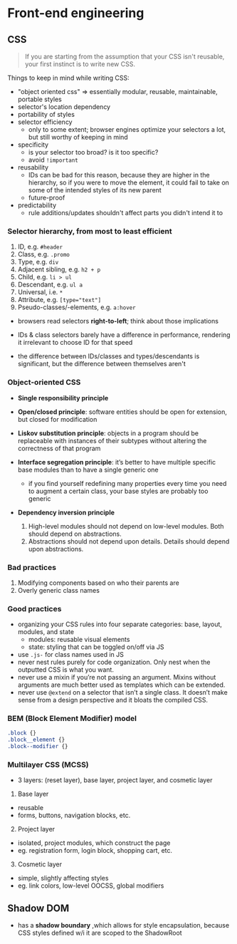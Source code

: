 # Front-end engineering

## CSS

>If you are starting from the assumption that your CSS isn't reusable, your first instinct is to write new CSS.

Things to keep in mind while writing CSS:

* "object oriented css" => essentially modular, reusable, maintainable, portable styles
* selector's location dependency
* portability of styles
* selector efficiency
  - only to some extent; browser engines optimize your selectors  a lot, but still worthy of keeping in mind
* specificity
  - is your selector too broad? is it too specific?
  - avoid `!important`
* reusability
  - IDs can be bad for this reason, because they are higher in the hierarchy, so if you were to move the element, it could fail to take on some of the intended styles of its new parent
  - future-proof
* predictability
  - rule additions/updates shouldn't affect parts you didn't intend it to

### Selector hierarchy, from most to least efficient

1. ID, e.g. `#header`
2. Class, e.g. `.promo`
3. Type, e.g. `div`
4. Adjacent sibling, e.g. `h2 + p`
5. Child, e.g. `li > ul`
6. Descendant, e.g. `ul a`
7. Universal, i.e. `*`
8. Attribute, e.g. `[type="text"]`
9. Pseudo-classes/-elements, e.g. `a:hover`

* browsers read selectors __right-to-left__; think about those implications

* IDs & class selectors barely have a difference in performance, rendering it irrelevant to choose ID for that speed

* the difference between IDs/classes and types/descendants is significant, but the difference between themselves aren't

### Object-oriented CSS

* __Single responsibility principle__

* __Open/closed principle__: software entities should be open for extension, but closed for modification

* __Liskov substitution principle__: objects in a program should be replaceable with instances of their subtypes without altering the correctness of that program

* __Interface segregation principle__: it’s better to have multiple specific base modules than to have a single generic one
  - if you find yourself redefining many properties every time you need to augment a certain class, your base styles are probably too generic

* __Dependency inversion principle__
  1. High-level modules should not depend on low-level modules. Both should depend on abstractions.
  2. Abstractions should not depend upon details. Details should depend upon abstractions.

### Bad practices

1. Modifying components based on who their parents are
2. Overly generic class names

### Good practices

* organizing your CSS rules into four separate categories: base, layout, modules, and state
  - modules: reusable visual elements
  - state: styling that can be toggled on/off via JS
* use `.js-` for class names used in JS
* never nest rules purely for code organization. Only nest when the outputted CSS is what you want.
* never use a mixin if you’re not passing an argument. Mixins without arguments are much better used as templates which can be extended.
* never use `@extend` on a selector that isn’t a single class. It doesn’t make sense from a design perspective and it bloats the compiled CSS.

### BEM (Block Element Modifier) model

```css
.block {}
.block__element {}
.block--modifier {}
```

### Multilayer CSS (MCSS)

* 3 layers: (reset layer), base layer, project layer, and cosmetic layer

1. Base layer
  - reusable
  - forms, buttons, navigation blocks, etc.

2. Project layer
  - isolated, project modules, which construct the page
  - eg. registration form, login block, shopping cart, etc.

3. Cosmetic layer
  - simple, slightly affecting styles
  - eg. link colors, low-level OOCSS, global modifiers

## Shadow DOM

* has a __shadow boundary__ ,which allows for style encapsulation, because CSS styles defined w/i it are scoped to the ShadowRoot
